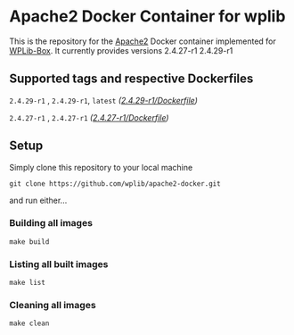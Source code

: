 # Apache2 Docker Container for wplib
This is the repository for the [Apache2](http://apache.org/) Docker container implemented for [WPLib-Box](https://github.com/wplib/wplib-box).
It currently provides versions 2.4.27-r1 2.4.29-r1


## Supported tags and respective Dockerfiles

`2.4.29-r1` , `2.4.29-r1`, `latest` _([2.4.29-r1/Dockerfile](https://github.com/wplib/apache2/blob/master/2.4.29-r1/Dockerfile))_

`2.4.27-r1` , `2.4.27-r1` _([2.4.27-r1/Dockerfile](https://github.com/wplib/apache2/blob/master/2.4.27-r1/Dockerfile))_


## Setup
Simply clone this repository to your local machine

`git clone https://github.com/wplib/apache2-docker.git`

and run either...


### Building all images
`make build`


### Listing all built images
`make list`


### Cleaning all images
`make clean`
